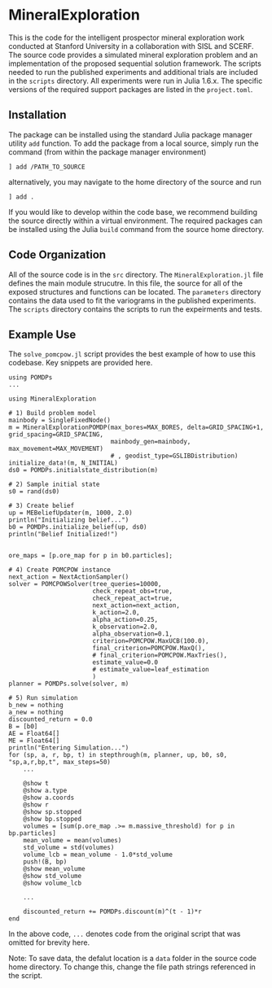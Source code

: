 # MineralExploration
This is the code for the intelligent prospector mineral exploration work conducted at Stanford University in a collaboration with SISL and SCERF. The source code provides a simulated mineral exploration problem and an implementation of the proposed sequential solution framework. The scripts needed to run the published experiments and additional trials are included in the `scripts` directory. All experiments were run in Julia 1.6.x. The specific versions of the required support packages are listed in the `project.toml`. 

## Installation 
The package can be installed using the standard Julia package manager utility `add` function. To add the package from a local source, simply run the command (from within the package manager environment) 

```
] add /PATH_TO_SOURCE
```
 alternatively, you may navigate to the home directory of the source and run 
 ```
 ] add . 
 ```
 If you would like to develop within the code base, we recommend building the source directly within a virtual environment. The required packages can be installed using the Julia `build` command from the source home directory. 

## Code Organization
All of the source code is in the `src` directory. The `MineralExploration.jl` file defines the main module strucutre. In this file, the source for all of the exposed structures and functions can be located. The `parameters` directory contains the data used to fit the variograms in the published experiments. The `scripts` directory contains the scripts to run the expeirments and tests. 

## Example Use
The `solve_pomcpow.jl` script provides the best example of how to use this codebase. Key snippets are provided here.
```
using POMDPs
...

using MineralExploration

# 1) Build problem model
mainbody = SingleFixedNode()
m = MineralExplorationPOMDP(max_bores=MAX_BORES, delta=GRID_SPACING+1, grid_spacing=GRID_SPACING,
                            mainbody_gen=mainbody, max_movement=MAX_MOVEMENT)
                            # , geodist_type=GSLIBDistribution)
initialize_data!(m, N_INITIAL)
ds0 = POMDPs.initialstate_distribution(m)

# 2) Sample initial state
s0 = rand(ds0)

# 3) Create belief
up = MEBeliefUpdater(m, 1000, 2.0)
println("Initializing belief...")
b0 = POMDPs.initialize_belief(up, ds0)
println("Belief Initialized!")


ore_maps = [p.ore_map for p in b0.particles];

# 4) Create POMCPOW instance
next_action = NextActionSampler() 
solver = POMCPOWSolver(tree_queries=10000,
                       check_repeat_obs=true,
                       check_repeat_act=true,
                       next_action=next_action,
                       k_action=2.0,
                       alpha_action=0.25,
                       k_observation=2.0,
                       alpha_observation=0.1,
                       criterion=POMCPOW.MaxUCB(100.0),
                       final_criterion=POMCPOW.MaxQ(),
                       # final_criterion=POMCPOW.MaxTries(),
                       estimate_value=0.0
                       # estimate_value=leaf_estimation
                       )
planner = POMDPs.solve(solver, m)

# 5) Run simulation
b_new = nothing
a_new = nothing
discounted_return = 0.0
B = [b0]
AE = Float64[]
ME = Float64[]
println("Entering Simulation...")
for (sp, a, r, bp, t) in stepthrough(m, planner, up, b0, s0, "sp,a,r,bp,t", max_steps=50)
    ...
    
    @show t
    @show a.type
    @show a.coords
    @show r
    @show sp.stopped
    @show bp.stopped
    volumes = [sum(p.ore_map .>= m.massive_threshold) for p in bp.particles]
    mean_volume = mean(volumes)
    std_volume = std(volumes)
    volume_lcb = mean_volume - 1.0*std_volume
    push!(B, bp)
    @show mean_volume
    @show std_volume
    @show volume_lcb

    ...
    
    discounted_return += POMDPs.discount(m)^(t - 1)*r
end
```
In the above code, `...` denotes code from the original script that was omitted for brevity here. 

Note: To save data, the defalut location is a `data` folder in the source code home directory. To change this, change the file path strings referenced in the script. 
